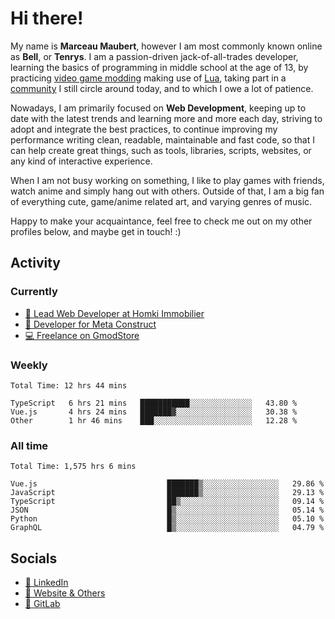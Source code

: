 # Hi there!

My name is **Marceau Maubert**, however I am most commonly known online as **Bell**, or **Tenrys**. I am a passion-driven jack-of-all-trades developer, learning the basics of programming in middle school at the age of 13, by practicing [video game modding](https://garrysmod.com) making use of [Lua](https://lua.org), taking part in a [community](https://metastruct.net) I still circle around today, and to which I owe a lot of patience.

Nowadays, I am primarily focused on **Web Development**, keeping up to date with the latest trends and learning more and more each day, striving to adopt  and integrate the best practices, to continue improving my performance writing clean, readable, maintainable and fast code, so that I can help create great things, such as tools, libraries, scripts, websites, or any kind of interactive experience.

When I am not busy working on something, I like to play games with friends, watch anime and simply hang out with others. Outside of that, I am a big fan of everything cute, game/anime related art, and varying genres of music.

Happy to make your acquaintance, feel free to check me out on my other profiles below, and maybe get in touch! :)

## Activity

### Currently

- [🏢 Lead Web Developer at Homki Immobilier](https://homki-immobilier.com)
- [🎈 Developer for Meta Construct](https://metastruct.net)
- [💻 Freelance on GmodStore](https://www.gmodstore.com/users/Tenrys)

### Weekly
<!--START_SECTION:wakaWeekly-->

```text
Total Time: 12 hrs 44 mins

TypeScript   6 hrs 21 mins   ███████████░░░░░░░░░░░░░░   43.80 %
Vue.js       4 hrs 24 mins   ███████▓░░░░░░░░░░░░░░░░░   30.38 %
Other        1 hr 46 mins    ███░░░░░░░░░░░░░░░░░░░░░░   12.28 %
```

<!--END_SECTION:wakaWeekly-->

### All time
<!--START_SECTION:wakaTotal-->

```text
Total Time: 1,575 hrs 6 mins

Vue.js                             ███████▒░░░░░░░░░░░░░░░░░   29.86 %
JavaScript                         ███████▒░░░░░░░░░░░░░░░░░   29.13 %
TypeScript                         ██▒░░░░░░░░░░░░░░░░░░░░░░   09.14 %
JSON                               █▒░░░░░░░░░░░░░░░░░░░░░░░   05.14 %
Python                             █▒░░░░░░░░░░░░░░░░░░░░░░░   05.10 %
GraphQL                            █▒░░░░░░░░░░░░░░░░░░░░░░░   04.79 %
```

<!--END_SECTION:wakaTotal-->

## Socials

- [👔 LinkedIn](https://www.linkedin.com/in/marceau-maubert)
- [🔗 Website & Others](https://bell.moe)
- [🦊 GitLab](https://gitlab.com/Tenrys)
